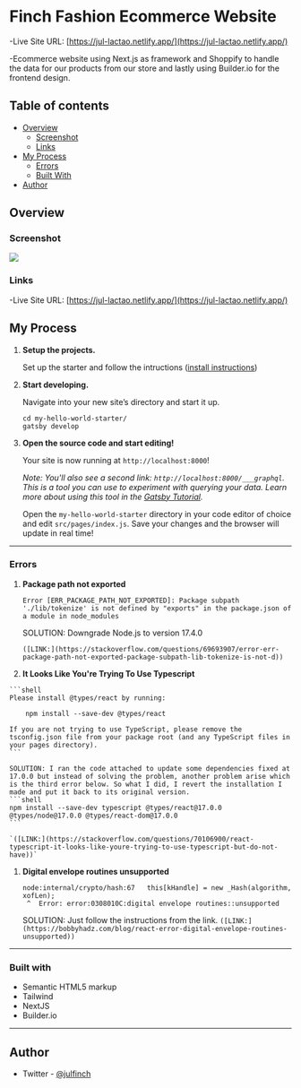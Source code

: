 # Finch Fashion Ecommerce Website
  -Live Site URL: [https://jul-lactao.netlify.app/](https://jul-lactao.netlify.app/)

  -Ecommerce website using Next.js as framework and Shoppify to handle the data for our products from our store and lastly using Builder.io for the frontend design.
  
## Table of contents

- [Overview](#overview)
  - [Screenshot](#screenshot)
  - [Links](#links)
- [My Process](#process)
  - [Errors](#errors)
  - [Built With](#built-with)
- [Author](#author)

## Overview

### Screenshot

![](./_readme_img/portfolio.png)

### Links

  -Live Site URL: [https://jul-lactao.netlify.app/](https://jul-lactao.netlify.app/)

## My Process
1.  **Setup the projects.**

    Set up the starter and follow the intructions ([install instructions](https://github.com/BuilderIO/nextjs-shopify))


1.  **Start developing.**

    Navigate into your new site’s directory and start it up.

    ```shell
    cd my-hello-world-starter/
    gatsby develop
    ```

1.  **Open the source code and start editing!**

    Your site is now running at `http://localhost:8000`!

    _Note: You'll also see a second link: _`http://localhost:8000/___graphql`_. This is a tool you can use to experiment with querying your data. Learn more about using this tool in the [Gatsby Tutorial](https://www.gatsbyjs.com/docs/tutorial/part-4/#use-graphiql-to-explore-the-data-layer-and-write-graphql-queries)._

    Open the `my-hello-world-starter` directory in your code editor of choice and edit `src/pages/index.js`. Save your changes and the browser will update in real time!


---

### Errors

1.  **Package path not exported**

    ```shell
    Error [ERR_PACKAGE_PATH_NOT_EXPORTED]: Package subpath './lib/tokenize' is not defined by "exports" in the package.json of a module in node_modules
    ```
    SOLUTION: Downgrade Node.js to version 17.4.0

    `([LINK:](https://stackoverflow.com/questions/69693907/error-err-package-path-not-exported-package-subpath-lib-tokenize-is-not-d))`

1.   **It Looks Like You're Trying To Use Typescript**

    ```shell
    Please install @types/react by running:

        npm install --save-dev @types/react

    If you are not trying to use TypeScript, please remove the tsconfig.json file from your package root (and any TypeScript files in your pages directory).
    ```

    SOLUTION: I ran the code attached to update some dependencies fixed at 17.0.0 but instead of solving the problem, another problem arise which is the third error below. So what I did, I revert the installation I made and put it back to its original version.
    ```shell
    npm install --save-dev typescript @types/react@17.0.0 @types/node@17.0.0 @types/react-dom@17.0.0
    ```

    `([LINK:](https://stackoverflow.com/questions/70106900/react-typescript-it-looks-like-youre-trying-to-use-typescript-but-do-not-have))`

1. **Digital envelope routines unsupported**

    ```shell
    node:internal/crypto/hash:67   this[kHandle] = new _Hash(algorithm, xofLen);                  
     ^  Error: error:0308010C:digital envelope routines::unsupported
    ```

    SOLUTION: Just follow the instructions from the link.
    `([LINK:](https://bobbyhadz.com/blog/react-error-digital-envelope-routines-unsupported))`

---

### Built with

- Semantic HTML5 markup
- Tailwind
- NextJS
- Builder.io

---
 
## Author

- Twitter - [@julfinch](https://www.twitter.com/julfinch)

